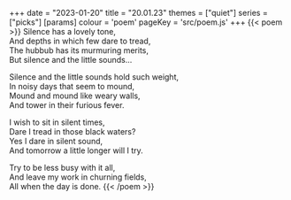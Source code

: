 +++
date = "2023-01-20"
title = "20.01.23"
themes = ["quiet"]
series = ["picks"]
[params]
  colour = 'poem'
  pageKey = 'src/poem.js'
+++
{{< poem >}}
Silence has a lovely tone,  
And depths in which few dare to tread,  
The hubbub has its murmuring merits,  
But silence and the little sounds...  
  
Silence and the little sounds hold such weight,  
In noisy days that seem to mound,  
Mound and mound like weary walls,  
And tower in their furious fever.  
  
I wish to sit in silent times,  
Dare I tread in those black waters?  
Yes I dare in silent sound,  
And tomorrow a little longer will I try.  
  
Try to be less busy with it all,  
And leave my work in churning fields,  
All when the day is done.
{{< /poem >}}